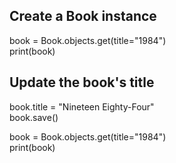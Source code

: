 ## Create a Book instance
book = Book.objects.get(title="1984")  
print(book)

## Update the book's title  
book.title = "Nineteen Eighty-Four"  
book.save()

book = Book.objects.get(title="1984")  
print(book)  